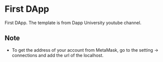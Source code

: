 # First DApp
First DApp. The template is from Dapp University youtube channel.

## Note
- To get the address of your account from MetaMask, go to the setting -> connections and add the url of the localhost.